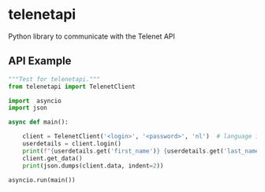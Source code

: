 # telenetapi

Python library to communicate with the Telenet API

## API Example

```python
"""Test for telenetapi."""
from telenetapi import TelenetClient

import  asyncio
import json

async def main():

    client = TelenetClient('<login>', '<password>', 'nl')  # language in ['en', 'nl', 'fr']
    userdetails = client.login()
    print(f"{userdetails.get('first_name')} {userdetails.get('last_name')}")
    client.get_data()
    print(json.dumps(client.data, indent=2))

asyncio.run(main())
```
